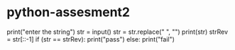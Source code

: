 # python-assesment2
print("enter the string")
str = input()
str = str.replace(" ",  "")
print(str)
strRev = str[::-1]
if (str == strRev):
        print("pass")
else:
        print("fail")
    
